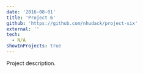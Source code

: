 ```yaml
---
date: '2016-08-01'
title: 'Project 6'
github: 'https://github.com/nhudack/project-six'
external: ''
tech:
  - N/A
showInProjects: true
---
```


Project description.
